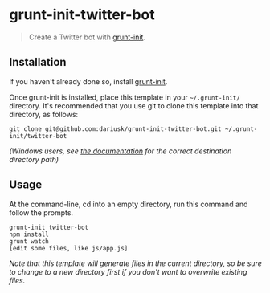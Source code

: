 # grunt-init-twitter-bot

> Create a Twitter bot with [grunt-init][].

[grunt-init]: http://gruntjs.com/project-scaffolding

## Installation
If you haven't already done so, install [grunt-init][].

Once grunt-init is installed, place this template in your `~/.grunt-init/` directory. It's recommended that you use git to clone this template into that directory, as follows:

```
git clone git@github.com:dariusk/grunt-init-twitter-bot.git ~/.grunt-init/twitter-bot
```

_(Windows users, see [the documentation][grunt-init] for the correct destination directory path)_

## Usage

At the command-line, cd into an empty directory, run this command and follow the prompts.

```
grunt-init twitter-bot
npm install
grunt watch
[edit some files, like js/app.js]
```

_Note that this template will generate files in the current directory, so be sure to change to a new directory first if you don't want to overwrite existing files._
